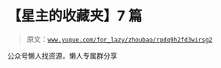 # 【星主的收藏夹】7 篇

> 原文：[`www.yuque.com/for_lazy/zhoubao/rpdq9h2fd3wirsg2`](https://www.yuque.com/for_lazy/zhoubao/rpdq9h2fd3wirsg2)

公众号懒人找资源，懒人专属群分享